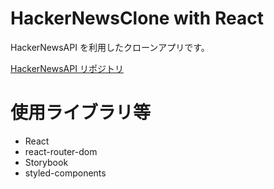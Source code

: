 # HackerNewsClone with React

HackerNewsAPI を利用したクローンアプリです。

[HackerNewsAPI リポジトリ](https://github.com/HackerNews/API)

# 使用ライブラリ等
- React
- react-router-dom
- Storybook
- styled-components
